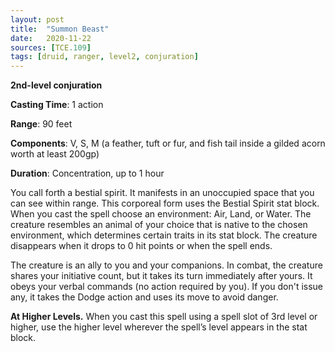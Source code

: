 ```yaml
---
layout: post
title:  "Summon Beast"
date:   2020-11-22
sources: [TCE.109]
tags: [druid, ranger, level2, conjuration]
---
```


**2nd-level conjuration**

**Casting Time**: 1 action

**Range**: 90 feet

**Components**: V, S, M (a feather, tuft or fur, and fish tail inside a gilded acorn worth at least 200gp) 

**Duration**: Concentration, up to 1 hour

You call forth a bestial spirit. It manifests in an unoccupied space that you can see within range. This corporeal form uses the Bestial Spirit stat block. When you cast the spell choose an environment: Air, Land, or Water. The creature resembles an animal of your choice that is native to the chosen environment, which determines certain traits in its stat block. The creature disappears when it drops to 0 hit points or when the spell ends.

The creature is an ally to you and your companions. In combat, the creature shares your initiative count, but it takes its turn immediately after yours. It obeys your verbal commands (no action required by you). If you don't issue any, it takes the Dodge action and uses its move to avoid danger. 

**At Higher Levels.** When you cast this spell using a spell slot of 3rd level or higher, use the higher level wherever the spell’s level appears in the stat block. 

